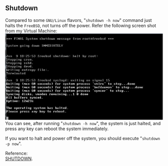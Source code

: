 Shutdown
----
Compared to some `GNU/Linux` flavors, "`shutdown -h now`" command just halts the `FreeBSD`, not turns off the power. Refer the following screen shot from my Virtual Machine:  
![image](https://github.com/NanXiao/FreeBSD-101-Hacks/blob/master/images/shutdown-h-now.JPG)  
You can see, after running "`shutdown -h now`", the system is just halted, and press any key can reboot the system immediately.  

If you want to halt and power off the system, you should execute "`shutdown -p now`".

Reference:  
<a href="https://www.freebsd.org/cgi/man.cgi?shutdown(8)">SHUTDOWN</a>.